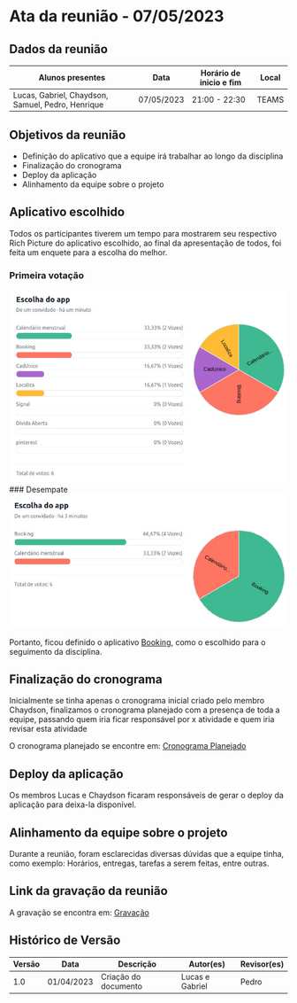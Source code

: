 # Ata da reunião - 07/05/2023

## Dados da reunião

| Alunos presentes                                  | Data       | Horário de inicio e fim | Local |
| ------------------------------------------------- | ---------- | ------------------------ | ----- |
| Lucas, Gabriel, Chaydson, Samuel, Pedro, Henrique | 07/05/2023 | 21:00 - 22:30            | TEAMS |

## Objetivos da reunião

- Definição do aplicativo que a equipe irá trabalhar ao longo da disciplina
- Finalização do cronograma
- Deploy da aplicação
- Alinhamento da equipe sobre o projeto

## Aplicativo escolhido

Todos os participantes tiverem um tempo para mostrarem seu respectivo Rich Picture do aplicativo escolhido, ao final da apresentação de todos, foi feita um enquete para a escolha do melhor.

### Primeira votação

<img src="../../assets/votacaoReuniao1/primeiroTurno.png">
### Desempate
<img src="../../assets/votacaoReuniao1/segundoTurno.png">

Portanto, ficou definido o aplicativo [Booking](https://play.google.com/store/apps/details?id=com.booking&hl=pt_BR&gl=US), como o escolhido para o seguimento da disciplina.

## Finalização do cronograma

Inicialmente se tinha apenas o cronograma inicial criado pelo membro Chaydson, finalizamos o cronograma planejado com a presença de toda a equipe, passando quem iria ficar responsável por x atividade e quem iria revisar esta atividade

O cronograma planejado se encontre em: [Cronograma Planejado](../planejamento/cronograma.md)

## Deploy da aplicação

Os membros Lucas e Chaydson ficaram responsáveis de gerar o deploy da aplicação para deixa-la disponível.

## Alinhamento da equipe sobre o projeto

Durante a reunião, foram esclarecidas diversas dúvidas que a equipe tinha, como exemplo: Horários, entregas, tarefas a serem feitas, entre outras.

## Link da gravação da reunião

A gravação se encontra em: [Gravação](https://unbbr.sharepoint.com/sites/Grupo02IHCRS/Documentos%20Compartilhados/RS/Recordings/Reuni%C3%A3o%20em%20_RS_-20230407_211717-Grava%C3%A7%C3%A3o%20de%20Reuni%C3%A3o.mp4?web=1)

## Histórico de Versão

| Versão | Data       | Descrição            | Autor(es)       | Revisor(es) |
| ------- | ---------- | ---------------------- | --------------- | ----------- |
| 1.0     | 01/04/2023 | Criação do documento | Lucas e Gabriel | Pedro       |
